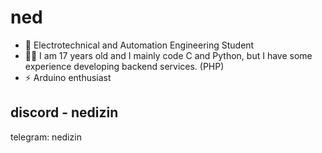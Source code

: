 # ned
- 🏫 Electrotechnical and Automation Engineering Student
- 🧑‍💻 I am 17 years old and I mainly code C and Python, but I have some experience developing backend services. (PHP)
- ⚡️ Arduino enthusiast


discord - nedizin
-
telegram: nedizin
